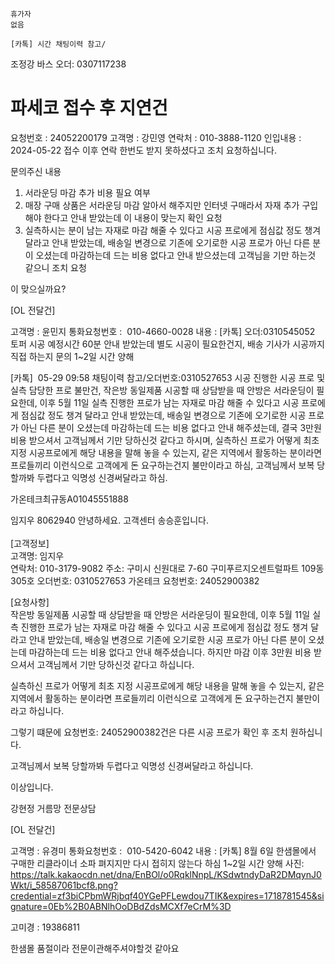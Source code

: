 ```
휴가자
없음
```

```
[카톡] 시간 채팅이력 참고/
```

조정강 바스 오더: 0307117238


 # 파세코 접수 후 지연건 

요청번호 : 24052200179
고객명 : 강민영
연락처 : 010-3888-1120
인입내용 : 2024-05-22 접수 이후 연락 한번도 받지 못하셨다고 조치 요청하십니다.

문의주신 내용

1. 서라운딩 마감 추가 비용 필요 여부
2. 매장 구매 상품은 서라운딩 마감 알아서 해주지만 인터넷 구매라서 자재 추가 구입 해야 한다고 안내 받았는데 이 내용이 맞는지 확인 요청
3. 실측하시는 분이 남는 자재로 마감 해줄 수 있다고 시공 프로에게 점심값 정도 챙겨 달라고 안내 받았는데, 배송일 변경으로 기존에 오기로한 시공 프로가 아닌 다른 분이 오셨는데 마감하는데 드는 비용 없다고 안내 받으셨는데 고객님을 기만 하는것 같으니 조치 요청

이 맞으실까요?


[OL 전달건]

고객명 : 윤민지
통화요청번호 :  010-4660-0028
내용 : [카톡] 오더:0310545052 토퍼 시공 예정시간 60분 안내 받았는데 별도 시공이 필요한건지, 배송 기사가 시공까지 직접 하는지 문의
1~2일 시간 양해


[카톡]  05-29 09:58 채팅이력 참고/오더번호:0310527653 시공 진행한 시공 프로 및 실측 담당한 프로 불만건, 작은방 동일제품 시공할 때 상담받을 때 안방은 서라운딩이 필요한데, 이후 5월 11일 실측 진행한 프로가 남는 자재로 마감 해줄 수 있다고 시공 프로에게 점심값 정도 챙겨 달라고 안내 받았는데, 배송일 변경으로 기존에 오기로한 시공 프로가 아닌 다른 분이 오셨는데 마감하는데 드는 비용 없다고 안내 해주셨는데, 결국 3만원 비용 받으셔서 고객님께서 기만 당하신것 같다고 하시며, 실측하신 프로가 어떻게 최초 지정 시공프로에게 해당 내용을 말해 놓을 수 있는지, 같은 지역에서 활동하는 분이라면 프로들끼리 이런식으로 고객에게 돈 요구하는건지 불만이라고 하심, 고객님께서 보복 당할까봐 두렵다고 익명성 신경써달라고 하심.

가온테크최규동A01045551888

임지우 8062940
안녕하세요. 고객센터 송승훈입니다.    
   
[고객정보]    
고객명: 임지우    
연락처: 010-3179-9082
주소: 구미시 신원대로 7-60 구미푸르지오센트럴파트 109동 305호
오더번호: 0310527653 가온테크 
요청번호: 24052900382
  
[요청사항]  
작은방 동일제품 시공할 때 상담받을 때 안방은 서라운딩이 필요한데, 이후 5월 11일 실측 진행한 프로가 남는 자재로 마감 해줄 수 있다고 시공 프로에게 점심값 정도 챙겨 달라고 안내 받았는데, 배송일 변경으로 기존에 오기로한 시공 프로가 아닌 다른 분이 오셨는데 마감하는데 드는 비용 없다고 안내 해주셨습니다.
하지만 마감 이후  3만원 비용 받으셔서 고객님께서 기만 당하신것 같다고 하십니다. 

실측하신 프로가 어떻게 최초 지정 시공프로에게 해당 내용을 말해 놓을 수 있는지, 같은 지역에서 활동하는 분이라면 프로들끼리 이런식으로 고객에게 돈 요구하는건지 불만이라고 하십니다. 

그렇기 떄문에 요청번호: 24052900382건은 다른 시공 프로가 확인 후 조치 원하십니다.

고객님께서 보복 당할까봐 두렵다고 익명성 신경써달라고 하십니다.

이상입니다.

강현정 거름망 전문상담



[OL 전달건]

고객명 : 유경미
통화요청번호 :  010-5420-6042
내용 : [카톡] 8월 6일 한샘몰에서 구매한 리클라이너 소파 펴지지만 다시 접히지 않는다 하심 
1~2일 시간 양해
사진: https://talk.kakaocdn.net/dna/EnBOl/o0RqklNnpL/KSdwtndyDaR2DMqynJ0Wkt/i_58587061bcf8.png?credential=zf3biCPbmWRjbqf40YGePFLewdou7TIK&expires=1718781545&signature=0Eb%2B0ABNlhOoDBdZdsMCXf7eCrM%3D

고미경 : 19386811


한샘몰 품절이라 전문이관해주셔야할것 같아요



